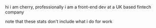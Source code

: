 hi i am cherry, professionally i am a front-end dev at a UK based fintech company

<!--START_SECTION:waka-->

<!--END_SECTION:waka-->
note that these stats don't include what i do for work
